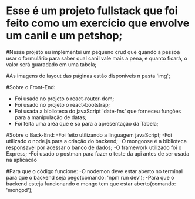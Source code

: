 # Esse é um projeto fullstack que foi feito como um exercício que envolve um canil e um petshop;

#Nesse projeto eu implementei um pequeno crud que quando a pessoa usar o formulário para saber qual canil vale mais a pena, e quanto ficará, o valor será guaradado em uma tabela;

#As imagens do layout das páginas estão disponíveis n pasta 'img';

#Sobre o Front-End:
- Foi usado no projeto o react-router-dom;
- Foi usado no projeto o react-bootstrap;
- Foi usada a biblioteca do javaScript 'date-fns' que forneceu funções para a manipulação de datas;
- Foi feita uma aréa que é so para a apresentação da Tabela;

#Sobre o Back-End:
-Foi feito utilizando a linguagem javaScript;
-Foi utilizado o node.js para a criação do backend;
-O mongoose é a biblioteca responsavel por acessar o banco de dados;
-O framework utilizado foi o Express;
-Foi usado o postman para fazer o teste da api antes de ser usada na aplicacão

#Para que o código funcione:
-O nodemon deve estar aberto no terminal para que o backend seja pego(comando: 'npm run dev');
-Para que o backend esteja funcionando o mongo tem que estar aberto(comando: 'mongod');

